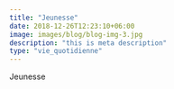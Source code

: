 ```yaml
---
title: "Jeunesse"
date: 2018-12-26T12:23:10+06:00
image: images/blog/blog-img-3.jpg
description: "this is meta description"
type: "vie_quotidienne"
---
```


Jeunesse